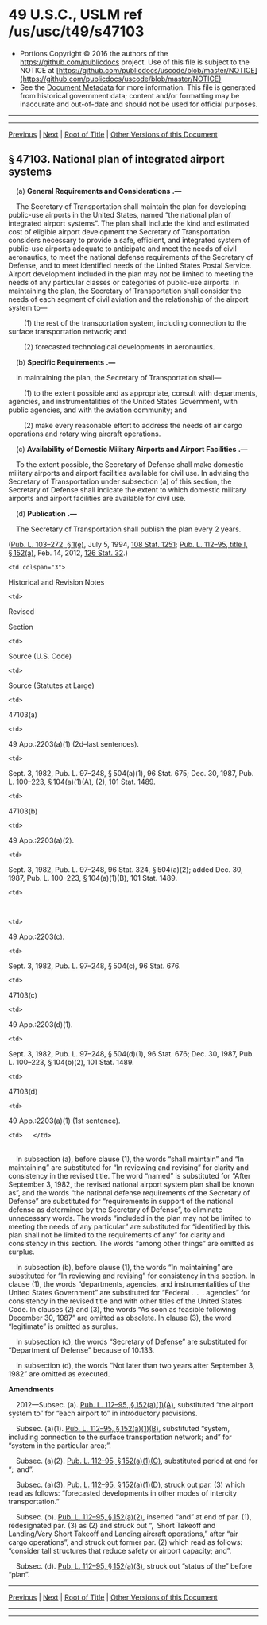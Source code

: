 ---
---

# 49 U.S.C., USLM ref /us/usc/t49/s47103

* Portions Copyright © 2016 the authors of the https://github.com/publicdocs project.
  Use of this file is subject to the NOTICE at [https://github.com/publicdocs/uscode/blob/master/NOTICE](https://github.com/publicdocs/uscode/blob/master/NOTICE)
* See the [Document Metadata](././../../../../../../..//README.md) for more information.
  This file is generated from historical government data; content and/or formatting may be inaccurate and out-of-date and should not be used for official purposes.

----------
----------

[Previous](./../../../../../../..//us/usc/t49/stVII/ptB/ch471/schI/m__us_usc_t49_s47102.md) | [Next](./../../../../../../..//us/usc/t49/stVII/ptB/ch471/schI/m__us_usc_t49_s47104.md) | [Root of Title](./../../../../../../../) | [Other Versions of this Document](https://publicdocs.github.io/go/links?ns=uslm&ref=%2Fus%2Fusc%2Ft49%2Fs47103)

## § 47103. National plan of integrated airport systems

    (a)  __General Requirements and Considerations__  __.—__ 

    The Secretary of Transportation shall maintain the plan for developing public-use airports in the United States, named “the national plan of integrated airport systems”. The plan shall include the kind and estimated cost of eligible airport development the Secretary of Transportation considers necessary to provide a safe, efficient, and integrated system of public-use airports adequate to anticipate and meet the needs of civil aeronautics, to meet the national defense requirements of the Secretary of Defense, and to meet identified needs of the United States Postal Service. Airport development included in the plan may not be limited to meeting the needs of any particular classes or categories of public-use airports. In maintaining the plan, the Secretary of Transportation shall consider the needs of each segment of civil aviation and the relationship of the airport system to—

        (1) the rest of the transportation system, including connection to the surface transportation network; and

        (2) forecasted technological developments in aeronautics.

    (b)  __Specific Requirements__  __.—__ 

    In maintaining the plan, the Secretary of Transportation shall—

        (1) to the extent possible and as appropriate, consult with departments, agencies, and instrumentalities of the United States Government, with public agencies, and with the aviation community; and

        (2) make every reasonable effort to address the needs of air cargo operations and rotary wing aircraft operations.

    (c)  __Availability of Domestic Military Airports and Airport Facilities__  __.—__ 

    To the extent possible, the Secretary of Defense shall make domestic military airports and airport facilities available for civil use. In advising the Secretary of Transportation under subsection (a) of this section, the Secretary of Defense shall indicate the extent to which domestic military airports and airport facilities are available for civil use.

    (d)  __Publication__  __.—__ 

    The Secretary of Transportation shall publish the plan every 2 years.

([Pub. L. 103–272, § 1(e)][/us/pl/103/272/s1/e], July 5, 1994, [108 Stat. 1251][/us/stat/108/1251]; [Pub. L. 112–95, title I, § 152(a)][/us/pl/112/95/s152/a], Feb. 14, 2012, [126 Stat. 32][/us/stat/126/32].)

<table>

  <tr>

    <td colspan="3"> 

Historical and Revision Notes  </td>

  </tr>

  <tr>

    <td> 

Revised

Section  </td>

    <td> 

Source (U.S. Code)  </td>

    <td> 

Source (Statutes at Large)  </td>

  </tr>

  <tr>

    <td> 

47103(a)  </td>

    <td> 

49 App.:2203(a)(1) (2d–last sentences).  </td>

    <td> 

Sept. 3, 1982, Pub. L. 97–248, § 504(a)(1), 96 Stat. 675; Dec. 30, 1987, Pub. L. 100–223, § 104(a)(1)(A), (2), 101 Stat. 1489.  </td>

  </tr>

  <tr>

    <td> 

47103(b)  </td>

    <td> 

49 App.:2203(a)(2).  </td>

    <td> 

Sept. 3, 1982, Pub. L. 97–248, 96 Stat. 324, § 504(a)(2); added Dec. 30, 1987, Pub. L. 100–223, § 104(a)(1)(B), 101 Stat. 1489.  </td>

  </tr>

  <tr>

    <td> 

   </td>

    <td> 

49 App.:2203(c).  </td>

    <td> 

Sept. 3, 1982, Pub. L. 97–248, § 504(c), 96 Stat. 676.  </td>

  </tr>

  <tr>

    <td> 

47103(c)  </td>

    <td> 

49 App.:2203(d)(1).  </td>

    <td> 

Sept. 3, 1982, Pub. L. 97–248, § 504(d)(1), 96 Stat. 676; Dec. 30, 1987, Pub. L. 100–223, § 104(b)(2), 101 Stat. 1489.  </td>

  </tr>

  <tr>

    <td> 

47103(d)  </td>

    <td> 

49 App.:2203(a)(1) (1st sentence).  </td>

    <td>   </td>

  </tr>

</table>

    In subsection (a), before clause (1), the words “shall maintain” and “In maintaining” are substituted for “In reviewing and revising” for clarity and consistency in the revised title. The word “named” is substituted for “After September 3, 1982, the revised national airport system plan shall be known as”, and the words “the national defense requirements of the Secretary of Defense” are substituted for “requirements in support of the national defense as determined by the Secretary of Defense”, to eliminate unnecessary words. The words “included in the plan may not be limited to meeting the needs of any particular” are substituted for “identified by this plan shall not be limited to the requirements of any” for clarity and consistency in this section. The words “among other things” are omitted as surplus.

    In subsection (b), before clause (1), the words “In maintaining” are substituted for “In reviewing and revising” for consistency in this section. In clause (1), the words “departments, agencies, and instrumentalities of the United States Government” are substituted for “Federal . . . agencies” for consistency in the revised title and with other titles of the United States Code. In clauses (2) and (3), the words “As soon as feasible following December 30, 1987” are omitted as obsolete. In clause (3), the word “legitimate” is omitted as surplus.

    In subsection (c), the words “Secretary of Defense” are substituted for “Department of Defense” because of 10:133.

    In subsection (d), the words “Not later than two years after September 3, 1982” are omitted as executed.

 __Amendments__ 

    2012—Subsec. (a). [Pub. L. 112–95, § 152(a)(1)(A)][/us/pl/112/95/s152/a/1/A], substituted “the airport system to” for “each airport to” in introductory provisions.

    Subsec. (a)(1). [Pub. L. 112–95, § 152(a)(1)(B)][/us/pl/112/95/s152/a/1/B], substituted “system, including connection to the surface transportation network; and” for “system in the particular area;”.

    Subsec. (a)(2). [Pub. L. 112–95, § 152(a)(1)(C)][/us/pl/112/95/s152/a/1/C], substituted period at end for “; and”.

    Subsec. (a)(3). [Pub. L. 112–95, § 152(a)(1)(D)][/us/pl/112/95/s152/a/1/D], struck out par. (3) which read as follows: “forecasted developments in other modes of intercity transportation.”

    Subsec. (b). [Pub. L. 112–95, § 152(a)(2)][/us/pl/112/95/s152/a/2], inserted “and” at end of par. (1), redesignated par. (3) as (2) and struck out “, Short Takeoff and Landing/Very Short Takeoff and Landing aircraft operations,” after “air cargo operations”, and struck out former par. (2) which read as follows: “consider tall structures that reduce safety or airport capacity; and”.

    Subsec. (d). [Pub. L. 112–95, § 152(a)(3)][/us/pl/112/95/s152/a/3], struck out “status of the” before “plan”.

----------

[Previous](./../../../../../../..//us/usc/t49/stVII/ptB/ch471/schI/m__us_usc_t49_s47102.md) | [Next](./../../../../../../..//us/usc/t49/stVII/ptB/ch471/schI/m__us_usc_t49_s47104.md) | [Root of Title](./../../../../../../../) | [Other Versions of this Document](https://publicdocs.github.io/go/links?ns=uslm&ref=%2Fus%2Fusc%2Ft49%2Fs47103)

----------
----------

[/us/pl/103/272/s1/e]: https://publicdocs.github.io/go/links?ns=uslm&ref=%2Fus%2Fpl%2F103%2F272%2Fs1%2Fe
[/us/stat/108/1251]: https://publicdocs.github.io/go/links?ns=uslm&ref=%2Fus%2Fstat%2F108%2F1251
[/us/pl/112/95/s152/a]: https://publicdocs.github.io/go/links?ns=uslm&ref=%2Fus%2Fpl%2F112%2F95%2Fs152%2Fa
[/us/stat/126/32]: https://publicdocs.github.io/go/links?ns=uslm&ref=%2Fus%2Fstat%2F126%2F32
[/us/pl/112/95/s152/a/1/A]: https://publicdocs.github.io/go/links?ns=uslm&ref=%2Fus%2Fpl%2F112%2F95%2Fs152%2Fa%2F1%2FA
[/us/pl/112/95/s152/a/1/B]: https://publicdocs.github.io/go/links?ns=uslm&ref=%2Fus%2Fpl%2F112%2F95%2Fs152%2Fa%2F1%2FB
[/us/pl/112/95/s152/a/1/C]: https://publicdocs.github.io/go/links?ns=uslm&ref=%2Fus%2Fpl%2F112%2F95%2Fs152%2Fa%2F1%2FC
[/us/pl/112/95/s152/a/1/D]: https://publicdocs.github.io/go/links?ns=uslm&ref=%2Fus%2Fpl%2F112%2F95%2Fs152%2Fa%2F1%2FD
[/us/pl/112/95/s152/a/2]: https://publicdocs.github.io/go/links?ns=uslm&ref=%2Fus%2Fpl%2F112%2F95%2Fs152%2Fa%2F2
[/us/pl/112/95/s152/a/3]: https://publicdocs.github.io/go/links?ns=uslm&ref=%2Fus%2Fpl%2F112%2F95%2Fs152%2Fa%2F3


